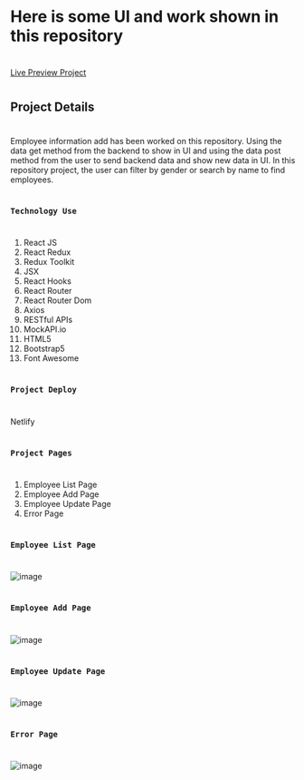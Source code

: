  # Here is some UI and work shown in this repository
#
[Live Preview Project](https://react-redux-crud-project.netlify.app/)
#
## Project Details
#
Employee information add has been worked on this repository. Using the data get method from the backend to show in UI and using the data post method from the user to send backend data and show new data in UI. In this repository project, the user can filter by gender or search by name to find employees.
#
### `Technology Use`
#
1. React JS
2. React Redux
3. Redux Toolkit
4. JSX
5. React Hooks
6. React Router
7. React Router Dom
8. Axios
9. RESTful APIs
10. MockAPI.io
11. HTML5
12. Bootstrap5
13. Font Awesome

#
### `Project Deploy`
#
Netlify

#
### `Project Pages`
#
1. Employee List Page
2. Employee Add Page
3. Employee Update Page
4. Error Page


#
### `Employee List Page`
#

![image](https://github.com/DeveloperOmarFaruk/react-redux-crud/assets/75971859/cedb1f8b-612a-4825-8e55-94b290f45220)



#
### `Employee Add Page`
#
![image](https://github.com/DeveloperOmarFaruk/react-redux-crud/assets/75971859/05e66581-e0c2-4549-b78e-f30ae7d613a7)

#
### `Employee Update Page`
#
![image](https://github.com/DeveloperOmarFaruk/react-redux-crud/assets/75971859/81ff2cfe-a465-4ed2-bf88-c748d18c9e38)


#
### `Error Page`
#
![image](https://github.com/DeveloperOmarFaruk/react-redux-crud/assets/75971859/cb622e9a-9268-4caf-a373-c017780bdade)

#




